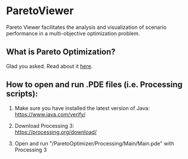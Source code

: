 # ParetoViewer
 Pareto Viewer facilitates the analysis and visualization of scenario performance in a multi-objective optimization problem.
 
## What is Pareto Optimization?
 Glad you asked. Read about it [here](https://en.wikipedia.org/wiki/Multi-objective_optimization).
 
## How to open and run .PDE files (i.e. Processing scripts):

1. Make sure you have installed the latest version of Java:  
 https://www.java.com/verify/

2. Download Processing 3:  
 https://processing.org/download/

3. Open and run "/ParetoOptimizer/Processing/Main/Main.pde" with Processing 3
